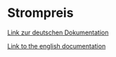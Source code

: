 # Strompreis

[Link zur deutschen Dokumentation](https://www.symcon.de/de/service/dokumentation/modulreferenz/stromabrechnungsmodul/)

[Link to the english documentation](https://www.symcon.de/en/service/documentation/module-reference/power-billing-module/)